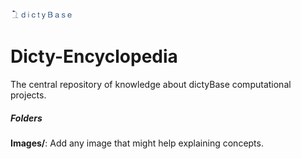 ![dicty_temp_logo](https://github.com/dictyBase/Dicty-Encyclopedia/blob/master/images/dicty_new_logo-ultrasmall.jpeg?raw=true)

Dicty-Encyclopedia
==================

The central repository of knowledge about dictyBase computational projects.

##### Folders

__Images/__: Add any image that might help explaining concepts.